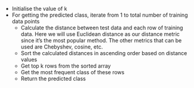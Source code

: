  * Initialise the value of k
* For getting the predicted class, iterate from 1 to total number of training data points
    - Calculate the distance between test data and each row of training data. Here we will use Euclidean    distance as our distance metric since it’s the most popular method. The other metrics that can be used are Chebyshev, cosine, etc.
    - Sort the calculated distances in ascending order based on distance values
    - Get top k rows from the sorted array
    - Get the most frequent class of these rows
    - Return the predicted class